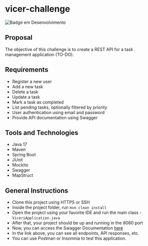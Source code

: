 # vicer-challenge
![Badge em Desenvolvimento](http://img.shields.io/static/v1?label=STATUS&message=EM%20DESENVOLVIMENTO&color=GREEN&style=for-the-badge)
## Proposal
The objective of this challenge is to create a REST API for a task management application (TO-DO). 
## Requirements
- Register a new user
- Add a new task
- Delete a task
- Update a task
- Mark a task as completed
- List pending tasks, optionally filtered by priority
- User authentication using email and password
- Provide API documentation using Swagger
## Tools and Technologies
- Java 17
- Maven
- Spring Boot
- JUnit
- Mockito
- Swagger
- MapStruct
## General Instructions
- Clone this project using HTTPS or SSH
- Inside the project folder, run `mvn clean install`
- Open the project using your favorite IDE and run the main class - `ViceriApplication.java`
- After that, your project should be up and running in the 8080 port
- Now, you can access the Swagger Documentation [here](http://localhost:8080/swagger-ui/index.html#/)
- In the link above, you can see all endpoints, API responses, etc.
- You can use Postman or Insomnia to test this application.
